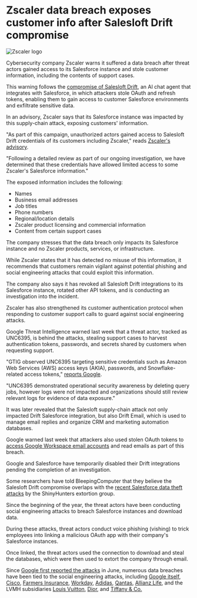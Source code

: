 # Zscaler data breach exposes customer info after Salesloft Drift compromise

![Zscaler logo](https://www.bleepstatic.com/content/hl-images/2025/09/01/zscaler-blue-gradient.jpg)

Cybersecurity company Zscaler warns it suffered a data breach after threat actors gained access to its Salesforce instance and stole customer information, including the contents of support cases.

This warning follows the [compromise of Salesloft Drift](https://www.bleepingcomputer.com/news/security/salesloft-breached-to-steal-oauth-tokens-for-salesforce-data-theft-attacks/), an AI chat agent that integrates with Salesforce, in which attackers stole OAuth and refresh tokens, enabling them to gain access to customer Salesforce environments and exfiltrate sensitive data.

In an advisory, Zscaler says that its Salesforce instance was impacted by this supply-chain attack, exposing customers' information.

"As part of this campaign, unauthorized actors gained access to Salesloft Drift credentials of its customers including Zscaler," reads [Zscaler's advisory](https://www.zscaler.com/blogs/company-news/salesloft-drift-supply-chain-incident-key-details-and-zscaler-s-response).

"Following a detailed review as part of our ongoing investigation, we have determined that these credentials have allowed limited access to some Zscaler's Salesforce information."

The exposed information includes the following:

* Names
* Business email addresses
* Job titles
* Phone numbers
* Regional/location details
* Zscaler product licensing and commercial information
* Content from certain support cases

The company stresses that the data breach only impacts its Salesforce instance and no Zscaler products, services, or infrastructure.

While Zscaler states that it has detected no misuse of this information, it recommends that customers remain vigilant against potential phishing and social engineering attacks that could exploit this information.

The company also says it has revoked all Salesloft Drift integrations to its Salesforce instance, rotated other API tokens, and is conducting an investigation into the incident.

Zscaler has also strengthened its customer authentication protocol when responding to customer support calls to guard against social engineering attacks.

Google Threat Intelligence warned last week that a threat actor, tracked as UNC6395, is behind the attacks, stealing support cases to harvest authentication tokens, passwords, and secrets shared by customers when requesting support.

"GTIG observed UNC6395 targeting sensitive credentials such as Amazon Web Services (AWS) access keys (AKIA), passwords, and Snowflake-related access tokens," [reports Google](https://cloud.google.com/blog/topics/threat-intelligence/data-theft-salesforce-instances-via-salesloft-drift).

"UNC6395 demonstrated operational security awareness by deleting query jobs, however logs were not impacted and organizations should still review relevant logs for evidence of data exposure."

It was later revealed that the Salesloft supply-chain attack not only impacted Drift Salesforce integration, but also Drift Email, which is used to manage email replies and organize CRM and marketing automation databases.

Google warned last week that attackers also used stolen OAuth tokens to [access Google Workspace email accounts](https://www.bleepingcomputer.com/news/security/google-warns-salesloft-breach-impacted-some-workspace-accounts/) and read emails as part of this breach.

Google and Salesforce have temporarily disabled their Drift integrations pending the completion of an investigation.

Some researchers have told BleepingComputer that they believe the Salesloft Drift compromise overlaps with the [recent Salesforce data theft attacks](https://www.bleepingcomputer.com/news/security/shinyhunters-behind-salesforce-data-theft-attacks-at-qantas-allianz-life-and-lvmh/) by the ShinyHunters extortion group.

Since the beginning of the year, the threat actors have been conducting social engineering attacks to breach Salesforce instances and download data.

During these attacks, threat actors conduct voice phishing (vishing) to trick employees into linking a malicious OAuth app with their company's Salesforce instances.

Once linked, the threat actors used the connection to download and steal the databases, which were then used to extort the company through email.

Since [Google first reported the attacks](https://www.bleepingcomputer.com/news/security/google-hackers-target-salesforce-accounts-in-data-extortion-attacks/) in June, numerous data breaches have been tied to the social engineering attacks, including [Google itself](http://ogle-suffers-data-breach-in-ongoing-salesforce-data-theft-attacks/), [Cisco](https://www.bleepingcomputer.com/news/security/cisco-discloses-data-breach-impacting-ciscocom-user-accounts/), [Farmers Insurance](https://www.bleepingcomputer.com/news/security/farmers-insurance-data-breach-impacts-11m-people-after-salesforce-attack/), [Workday](https://www.bleepingcomputer.com/news/security/hr-giant-workday-discloses-data-breach-amid-salesforce-attacks/), [Adidas](https://www.bleepingcomputer.com/news/security/adidas-warns-of-data-breach-after-customer-service-provider-hack/), [Qantas](https://www.bleepingcomputer.com/news/security/qantas-confirms-data-breach-impacts-57-million-customers/), [Allianz Life](https://www.bleepingcomputer.com/news/security/allianz-life-confirms-data-breach-impacts-majority-of-14-million-customers/), and the LVMH subsidiaries [Louis Vuitton](https://www.bleepingcomputer.com/news/security/louis-vuitton-says-regional-data-breaches-tied-to-same-cyberattack/), [Dior](https://www.bleepingcomputer.com/news/security/fashion-giant-dior-discloses-cyberattack-warns-of-data-breach/), and [Tiffany & Co.](https://www.chosun.com/english/industry-en/2025/05/26/ORM5MULB7NEM7EBUFVXHVLSB4A/)